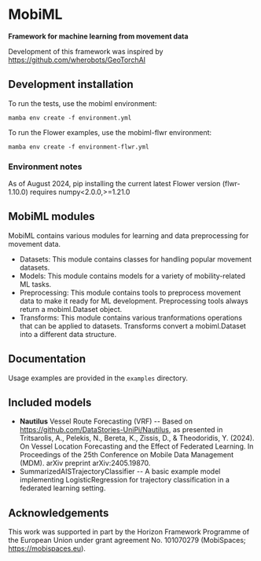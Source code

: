 # MobiML

**Framework for machine learning from movement data**

Development of this framework was inspired by https://github.com/wherobots/GeoTorchAI


## Development installation 

To run the tests, use the mobiml environment:

```
mamba env create -f environment.yml
```

To run the Flower examples, use the mobiml-flwr environment:

```
mamba env create -f environment-flwr.yml
```


### Environment notes

As of August 2024, pip installing the current latest Flower version (flwr-1.10.0) requires numpy<2.0.0,>=1.21.0


## MobiML modules

MobiML contains various modules for learning and data preprocessing for movement data. 

* Datasets: This module contains classes for handling popular movement datasets.
* Models: This module contains models for a variety of mobility-related ML tasks.
* Preprocessing: This module contains tools to preprocess movement data to make it ready for ML development. Preprocessing tools always return a mobiml.Dataset object. 
* Transforms: This module contains various tranformations operations that can be applied to datasets. Transforms convert a mobiml.Dataset into a different data structure. 


## Documentation

Usage examples are provided in the `examples` directory. 


## Included models

* **Nautilus** Vessel Route Forecasting (VRF) -- Based on https://github.com/DataStories-UniPi/Nautilus, as presented in Tritsarolis, A., Pelekis, N., Bereta, K., Zissis, D., & Theodoridis, Y. (2024). On Vessel Location Forecasting and the Effect of Federated Learning. In Proceedings of the 25th Conference on Mobile Data Management (MDM). arXiv preprint arXiv:2405.19870.
* SummarizedAISTrajectoryClassifier -- A basic example model implementing LogisticRegression for trajectory classification in a federated learning setting.


## Acknowledgements

This work was supported in part by the Horizon Framework Programme of the European Union under grant agreement No. 101070279 (MobiSpaces; https://mobispaces.eu). 
